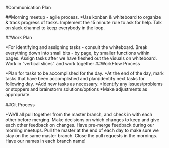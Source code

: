 #Communication Plan


##Morning meetup - agile process. 
*Use konban & whiteboard to organize & track progress of tasks. Implement the 15 minute rule to ask for help. Talk on slack channel to keep everybody in the loop. 


##Work Plan

*For identifying and assigning tasks - consult the whiteboard. Break everything down into small bits - by page, by smaller functions within pages. Assign tasks after we have fleshed out the visuals on whiteboard. Work in “vertical slices” and work together 
##WorkFlow Process

*Plan for tasks to be accomplished for the day.
*At the end of the day, mark tasks that have been accomplished and plan/identify next tasks for following day.  *Add new tasks as necessary.
*Identify any issues/problems or stoppers and brainstorm solutions/options
*Make adjustments as appropriate.


##Git Process

*We’ll all pull together from the master branch, and check in with each other before merging. Make decisions on which changes to keep and give each other feedback on changes. Have pre-merge feedback during our morning meetups. Pull the master at the end of each day to make sure we stay on the same master branch. Close the pull requests in the mornings. 
Have our names in each branch name!